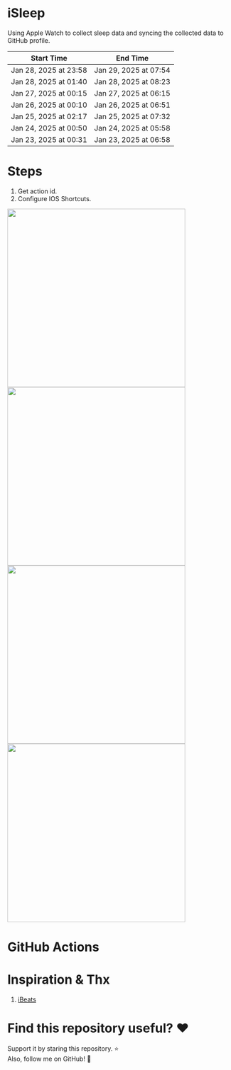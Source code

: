 # iSleep

Using Apple Watch to collect sleep data and syncing the collected data to GitHub profile.

<!--START_SECTION:my_sleep-->
| Start Time | End Time |
| ---- | ---- |
| Jan 28, 2025 at 23:58 | Jan 29, 2025 at 07:54 |
| Jan 28, 2025 at 01:40 | Jan 28, 2025 at 08:23 |
| Jan 27, 2025 at 00:15 | Jan 27, 2025 at 06:15 |
| Jan 26, 2025 at 00:10 | Jan 26, 2025 at 06:51 |
| Jan 25, 2025 at 02:17 | Jan 25, 2025 at 07:32 |
| Jan 24, 2025 at 00:50 | Jan 24, 2025 at 05:58 |
| Jan 23, 2025 at 00:31 | Jan 23, 2025 at 06:58 |

<!--END_SECTION:my_sleep-->

# Steps

1. Get action id.
2. Configure IOS Shortcuts.

<img src="/imgs/img1.png" width="400"/>
<img src="/imgs/img2.png" width="400"/>
<img src="/imgs/img3.png" width="400"/>
<img src="/imgs/img4.png" width="400"/>

# GitHub Actions

# Inspiration & Thx

1. [iBeats](https://github.com/yihong0618/iBeats)

# Find this repository useful? :heart:

Support it by staring this repository. :star: <br>
Also, follow me on GitHub! 🤩
